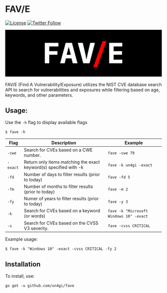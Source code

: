 # FAV/E
[![License](https://img.shields.io/badge/license-MIT-_red.svg)](https://opensource.org/licenses/MIT) [![Twitter Follow](https://img.shields.io/twitter/follow/un4gi_io?label=%40un4gi_io&style=social)](https://twitter.com/un4gi_io)

<img src="img/fave.png">

FAV/E (Find A Vulnerability/Exposure) utilizes the NIST CVE database search API to search for vulnerabilities and exposures while filtering based on age, keywords, and other parameters.

## Usage:

Use the `-h` flag to display available flags
```
$ fave -h
```
| Flag | Description | Example |
|------|-------------|---------|
| `-cwe` | Search for CVEs based on a CWE number. | `fave -cwe 79` |
| `-exact` | Return only items matching the exact keyword(s) specified with -k | `fave -k un4gi -exact` |
| `-fd` | Number of days to filter results (prior to today) | `fave -fd 5` |
| `-fm` | Number of months to filter results (prior to today) | `fave -m 2` | 
| `-fy` | Numer of years to filter results (prior to today) | `fave -y 3` |
| `-k` | Search for CVEs based on a keyword (or words) | `fave -k "Microsoft Windows 10" -exact` |
| `-s` | Search for CVEs based on the CVSS V3 severity. | `fave -cvss CRITICAL` |

Example usage:
```
$ fave -k "Windows 10" -exact -cvss CRITICAL -fy 2
```

## Installation
To install, use:
```
go get -u github.com/un4gi/fave
```
